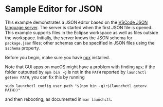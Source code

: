 Sample Editor for JSON
======================

This example demonstrates a JSON editor based on the [VSCode JSON language server][1].
The server is started when the first JSON file is opened. This example supports
files in the Eclipse workspace as well as files outside the workspace. Initially,
the server knows the JSON schema for `package.json` files; other schemas can be
specified in JSON files using the `$schema` property.

Before you begin, make sure you have [npx][2] installed.

Note that GUI apps on macOS might have a problem with finding `npx`;
if the folder outputted by `npm bin -g` is not in the `PATH` reported by
`launchctl getenv PATH`, you can fix this by running
```
sudo launchctl config user path "$(npm bin -g):$(launchctl getenv PATH))"
```
and then rebooting, as documented in `man launchctl`.

[1]: https://www.npmjs.com/package/vscode-json-languageserver
[2]: https://www.npmjs.com/package/npx
